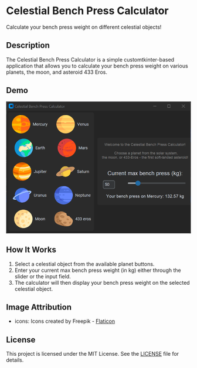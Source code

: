 # Celestial Bench Press Calculator

Calculate your bench press weight on different celestial objects!

## Description

The Celestial Bench Press Calculator is a simple customtkinter-based application that allows you to calculate your bench press weight on various planets, the moon, and asteroid 433 Eros.

## Demo
![Demo](images/demo.png)

## How It Works

1. Select a celestial object from the available planet buttons.
2. Enter your current max bench press weight (in kg) either through the slider or the input field.
3. The calculator will then display your bench press weight on the selected celestial object.

## Image Attribution

- icons: Icons created by Freepik - [Flaticon](https://www.flaticon.com)

## License

This project is licensed under the MIT License. See the [LICENSE](LICENSE) file for details.
